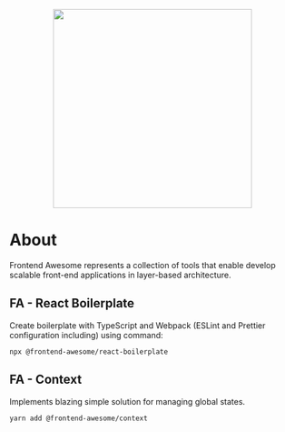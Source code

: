 
<p align="center">
    <img src="https://user-images.githubusercontent.com/29258951/103455708-70e6ca00-4cef-11eb-9839-cf9e404ed79d.png" width="350" />
</p>

# About
Frontend Awesome represents a collection of tools that enable develop scalable front-end applications in layer-based architecture.

## FA - React Boilerplate
Create boilerplate with TypeScript and Webpack (ESLint and Prettier configuration including) using command:
```
npx @frontend-awesome/react-boilerplate
```

## FA - Context
Implements blazing simple solution for managing global states.
```
yarn add @frontend-awesome/context
```

